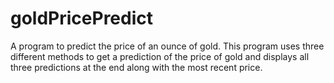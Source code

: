 # goldPricePredict
A program to predict the price of an ounce of gold.
This program uses three different methods to get a prediction of the price of gold and displays all three predictions at the end along with the most recent price.
